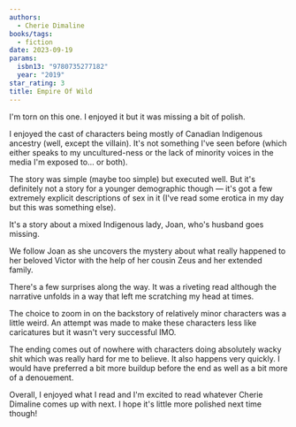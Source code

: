 ```yaml
---
authors:
  - Cherie Dimaline
books/tags:
  - fiction
date: 2023-09-19
params:
  isbn13: "9780735277182"
  year: "2019"
star_rating: 3
title: Empire Of Wild
---
```


I'm torn on this one. I enjoyed it but it was missing a bit of polish.

I enjoyed the cast of characters being mostly of Canadian Indigenous ancestry (well, except the villain). It's not something I've seen before (which either speaks to my uncultured-ness or the lack of minority voices in the media I'm exposed to... or both).

<!--more-->

The story was simple (maybe too simple) but executed well. But it's definitely not a story for a younger demographic though — it's got a few extremely explicit descriptions of sex in it (I've read some erotica in my day but this was something else).

It's a story about a mixed Indigenous lady, Joan, who's husband goes missing.

We follow Joan as she uncovers the mystery about what really happened to her beloved Victor with the help of her cousin Zeus and her extended family.

There's a few surprises along the way. It was a riveting read although the narrative unfolds in a way that left me scratching my head at times.

The choice to zoom in on the backstory of relatively minor characters was a little weird. An attempt was made to make these characters less like caricatures but it wasn't very successful IMO.

The ending comes out of nowhere with characters doing absolutely wacky shit which was really hard for me to believe. It also happens very quickly. I would have preferred a bit more buildup before the end as well as a bit more of a denouement.

Overall, I enjoyed what I read and I'm excited to read whatever Cherie Dimaline comes up with next. I hope it's little more polished next time though!
